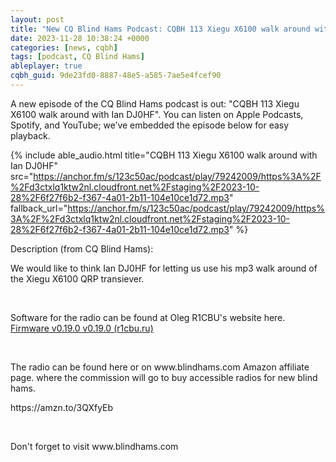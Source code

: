 ```yaml
---
layout: post
title: "New CQ Blind Hams Podcast: CQBH 113 Xiegu X6100 walk around with Ian DJ0HF"
date: 2023-11-28 10:38:24 +0000
categories: [news, cqbh]
tags: [podcast, CQ Blind Hams]
ableplayer: true
cqbh_guid: 9de23fd0-8887-48e5-a585-7ae5e4fcef90
---
```


A new episode of the CQ Blind Hams podcast is out: "CQBH 113 Xiegu X6100 walk around with Ian DJ0HF". You can listen on Apple Podcasts, Spotify, and YouTube; we’ve embedded the episode below for easy playback.

{% include able_audio.html title="CQBH 113 Xiegu X6100 walk around with Ian DJ0HF" src="https://anchor.fm/s/123c50ac/podcast/play/79242009/https%3A%2F%2Fd3ctxlq1ktw2nl.cloudfront.net%2Fstaging%2F2023-10-28%2F6f27f6b2-f367-4a01-2b11-104e10ce1d72.mp3" fallback_url="https://anchor.fm/s/123c50ac/podcast/play/79242009/https%3A%2F%2Fd3ctxlq1ktw2nl.cloudfront.net%2Fstaging%2F2023-10-28%2F6f27f6b2-f367-4a01-2b11-104e10ce1d72.mp3" %}

Description (from CQ Blind Hams):

<p>We would like to think Ian DJ0HF for letting us use his mp3 walk around of the Xiegu X6100 QRP transiever.</p>
<p><br></p>
<p>Software for the radio can be found at Oleg R1CBU&#39;s website here. <a href="https://r1cbu.ru/index.php/home/files/download/3-x6100/17-x6100-r1cbu-0-19-0">⁠Firmware v0.19.0 v0.19.0 (r1cbu.ru)⁠</a></p>
<p><br></p>
<p>The radio can be found here or on www.blindhams.com Amazon affiliate page. where the commission will go to buy accessible radios for new blind hams.</p>
<p>https://amzn.to/3QXfyEb</p>
<p><br></p>
<p>Don&#39;t forget to visit www.blindhams.com</p>
